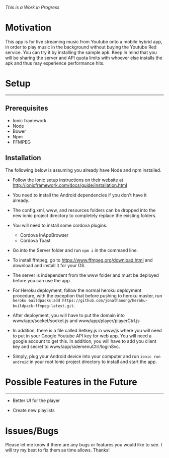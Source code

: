 *This is a Work in Progress*

# Motivation
This app is for live streaming music from Youtube onto a mobile hybrid app, in order to play music in the background without buying the Youtube Red service. 
You can try it by installing the sample apk. Keep in mind that you will be sharing the server and API quota limits with whoever else installs the apk and thus may experience performance hits.

# Setup
___
## Prerequisites

- Ionic framework
- Node
- Bower
- Npm
- FFMPEG

## Installation 

The following below is assuming you already have Node and npm installed.

- Follow the Ionic setup instructions on their website at http://ionicframework.com/docs/guide/installation.html

- You need to install the Android dependencies if you don't have it already.

- The config.xml, www, and resources folders can be dropped into the new ionic project directory to completely replace the existing folders.

- You will need to install some cordova plugins. 
  - Cordova InAppBrowser
  - Cordova Toast
  

- Go into the Server folder and run `npm i` in the command line.

- To install ffmpeg, go to https://www.ffmpeg.org/download.html and download and install it for your OS.

- The server is independent from the www folder and must be deployed before you can use the app.

- For Heroku deployment, follow the normal heroku deployment procedure, with the exception that before pushing to heroku master, run `heroku buildpacks:add https://github.com/jonathanong/heroku-buildpack-ffmpeg-latest.git`.

- After deployment, you will have to put the domain into www/app/socket/socket.js and www/app/player/playerCtrl.js 

- In addition, there is a file called Setkey.js in www/js where you will need to put in your Google Youtube API key for web app. You will need a google account to get this. In addition, you will have to add you client key and secret to www/app/sidemenuCtrl/loginSvc.

- Simply, plug your Android device into your computer and run `ionic run android` in your root Ionic project directory to install and start the app. 


# Possible Features in the Future
___
- Better UI for the player

- Create new playlists

# Issues/Bugs

Please let me know if there are any bugs or features you would like to see. I will try my best to fix them as time allows.
Thanks!


